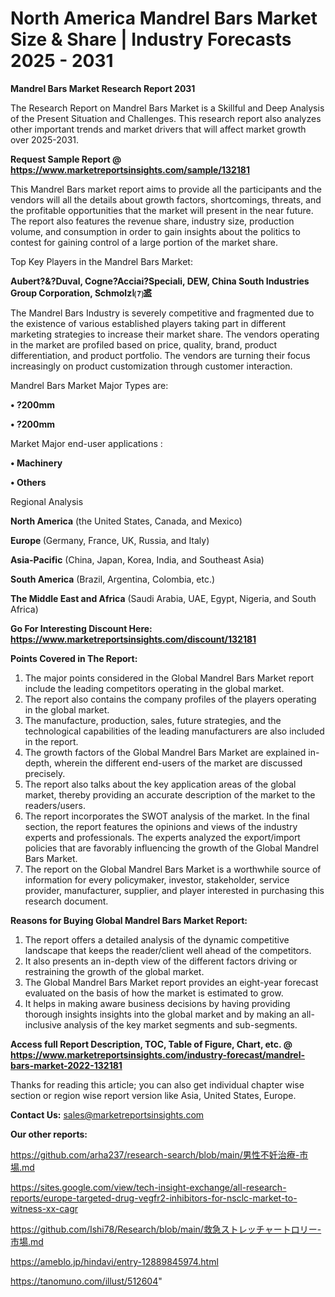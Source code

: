 # North America Mandrel Bars Market Size & Share | Industry Forecasts 2025 - 2031

<strong>Mandrel Bars Market Research Report 2031</strong>

The Research Report on Mandrel Bars Market is a Skillful and Deep Analysis of the Present Situation and Challenges. This research report also analyzes other important trends and market drivers that will affect market growth over 2025-2031.

<strong>Request Sample Report @ <a href=https://www.marketreportsinsights.com/sample/132181>https://www.marketreportsinsights.com/sample/132181</a></strong>

This Mandrel Bars market report aims to provide all the participants and the vendors will all the details about growth factors, shortcomings, threats, and the profitable opportunities that the market will present in the near future. The report also features the revenue share, industry size, production volume, and consumption in order to gain insights about the politics to contest for gaining control of a large portion of the market share.

Top Key Players in the Mandrel Bars Market:

<strong>Aubert?&?Duval, Cogne?Acciai?Speciali, DEW, China South Industries Group Corporation, Schmolzا⑺盚</strong>

The Mandrel Bars Industry is severely competitive and fragmented due to the existence of various established players taking part in different marketing strategies to increase their market share. The vendors operating in the market are profiled based on price, quality, brand, product differentiation, and product portfolio. The vendors are turning their focus increasingly on product customization through customer interaction.

Mandrel Bars Market Major Types are:

<strong>• ?200mm

• ?200mm</strong>

Market Major end-user applications :

<strong>• Machinery

• Others</strong>

Regional Analysis

</u><strong><b>North America</b></strong> (the United States, Canada, and Mexico)

<strong><b>Europe </b></strong>(Germany, France, UK, Russia, and Italy)

<strong><b>Asia-Pacific</b></strong> (China, Japan, Korea, India, and Southeast Asia)

<strong><b>South America</b></strong> (Brazil, Argentina, Colombia, etc.)

<strong><b>The Middle East and Africa</b></strong> (Saudi Arabia, UAE, Egypt, Nigeria, and South Africa)

<strong>Go For Interesting Discount Here: <a href=https://www.marketreportsinsights.com/discount/132181>https://www.marketreportsinsights.com/discount/132181</a></strong>

<strong>Points Covered in The Report:</strong>
<ol>
  <li>The major points considered in the Global Mandrel Bars Market report include the leading competitors operating in the global market.</li>
  <li>The report also contains the company profiles of the players operating in the global market.</li>
  <li>The manufacture, production, sales, future strategies, and the technological capabilities of the leading manufacturers are also included in the report.</li>
  <li>The growth factors of the Global Mandrel Bars Market are explained in-depth, wherein the different end-users of the market are discussed precisely.</li>
  <li>The report also talks about the key application areas of the global market, thereby providing an accurate description of the market to the readers/users.</li>
  <li>The report incorporates the SWOT analysis of the market. In the final section, the report features the opinions and views of the industry experts and professionals. The experts analyzed the export/import policies that are favorably influencing the growth of the Global Mandrel Bars Market.</li>
  <li>The report on the Global Mandrel Bars Market is a worthwhile source of information for every policymaker, investor, stakeholder, service provider, manufacturer, supplier, and player interested in purchasing this research document.</li>
</ol>
<strong>Reasons for Buying Global Mandrel Bars Market Report:</strong>

<ol>
  <li>The report offers a detailed analysis of the dynamic competitive landscape that keeps the reader/client well ahead of the competitors.</li>
  <li>It also presents an in-depth view of the different factors driving or restraining the growth of the global market.</li>
  <li>The Global Mandrel Bars Market report provides an eight-year forecast evaluated on the basis of how the market is estimated to grow.</li>
  <li>It helps in making aware business decisions by having providing thorough insights insights into the global market and by making an all-inclusive analysis of the key market segments and sub-segments.</li>
</ol>
<strong>Access full Report Description, TOC, Table of Figure, Chart, etc. @ <a href=https://www.marketreportsinsights.com/industry-forecast/mandrel-bars-market-2022-132181>https://www.marketreportsinsights.com/industry-forecast/mandrel-bars-market-2022-132181</a></strong>


Thanks for reading this article; you can also get individual chapter wise section or region wise report version like Asia, United States, Europe.

<strong>Contact Us:</strong>
sales@marketreportsinsights.com

<strong>Our other reports:</strong>

<a href=https://github.com/arha237/research-search/blob/main/男性不妊治療-市場.md>https://github.com/arha237/research-search/blob/main/男性不妊治療-市場.md</a>

<a href=https://sites.google.com/view/tech-insight-exchange/all-research-reports/europe-targeted-drug-vegfr2-inhibitors-for-nsclc-market-to-witness-xx-cagr>https://sites.google.com/view/tech-insight-exchange/all-research-reports/europe-targeted-drug-vegfr2-inhibitors-for-nsclc-market-to-witness-xx-cagr</a>

<a href=https://github.com/Ishi78/Research/blob/main/救急ストレッチャートロリー-市場.md>https://github.com/Ishi78/Research/blob/main/救急ストレッチャートロリー-市場.md</a>

<a href=https://ameblo.jp/hindavi/entry-12889845974.html>https://ameblo.jp/hindavi/entry-12889845974.html</a>

<a href=https://tanomuno.com/illust/512604>https://tanomuno.com/illust/512604</a>"
